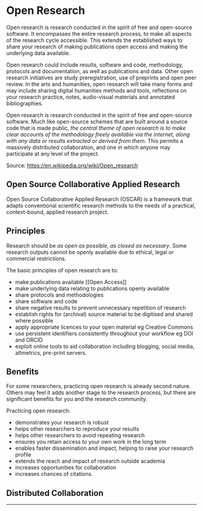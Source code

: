 # Open Research
Open research is research conducted in the spirit of free and open-source software. It encompasses the entire research process, to make all aspects of the research cycle accessible. This extends the established ways to share your research of making publications open access and making the underlying data available.

Open research could include results, software and code, methodology, protocols and documentation, as well as publications and data. Other open research initiatives are study preregistration, use of preprints and open peer review. In the arts and humanities, open research will take many forms and may include sharing digital humanities methods and tools, reflections on your research practice, notes, audio-visual materials and annotated bibliographies.

Open research is research conducted in the spirit of free and open-source software. Much like open-source schemes that are built around a source code that is made public, *the central theme of open research is to make clear accounts of the methodology freely available via the internet, along with any data or results extracted or derived from them*. This permits a massively distributed collaboration, and one in which anyone may participate at any level of the project.

Source: https://en.wikipedia.org/wiki/Open_research

## Open Source Collaborative Applied Research
Open Source Collaborative Applied Research (OSCAR) is a framework that adapts conventional scientific research methods to the needs of a practical, context-bound, applied research project.

## Principles
Research should be *as open as possible, as closed as necessary*. Some research outputs cannot be openly available due to ethical, legal or commercial restrictions.

The basic principles of open research are to:
- make publications available [[Open Access]]
- make underlying data relating to publications openly available
- share protocols and methodologies
- share software and code
- share negative results to prevent unnecessary repetition of research
- establish rights for (archival) source material to be digitised and shared where possible
- apply appropriate licences to your open material eg Creative Commons
- use persistent identifiers consistently throughout your workflow eg DOI and ORCID
- exploit online tools to aid collaboration including blogging, social media, altmetrics, pre-print servers.

## Benefits
For some researchers, practicing open research is already second nature. Others may feel it adds another stage to the research process, but there are significant benefits for you and the research community.

Practicing open research:
- demonstrates your research is robust
- helps other researchers to reproduce your results
- helps other researchers to avoid repeating research
- ensures you retain access to your own work in the long term
- enables faster dissemination and impact, helping to raise your research profile
- extends the reach and impact of research outside academia
- increases opportunities for collaboration
- increases chances of citations.

## Distributed Collaboration

---
[^1]: Open Research - [University of Cambridge](https://osc.cam.ac.uk/open-research)